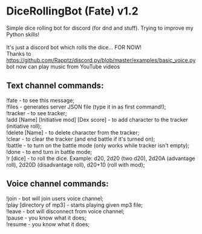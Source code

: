 # DiceRollingBot (Fate) v1.2
Simple dice rolling bot for discord (for dnd and stuff). Trying to improve my Python skills!<br />	
It's just a discord bot which rolls the dice... FOR NOW!<br />
Thanks to https://github.com/Rapptz/discord.py/blob/master/examples/basic_voice.py bot now can play music from YouTube 
videos
<h2>Text channel commands:</h2>
!fate - to see this message;<br />
!files - generates server JSON file (type it in as first command!);<br />
!tracker - to see tracker;<br />
!add [Name] [Initiative mod] [Dex score] - to add character to the tracker (initiative roll);<br />
!delete [Name] - to delete character from the tracker;<br />
!clear - to clear the tracker (and end battle if it's turned on);<br />
!battle - to turn on the battle mode (only works while tracker isn't empty);<br />
!done - to end turn in battle mode;<br />
!r [dice] - to roll the dice. Example: d20, 2d20 (two d20), 2d20A (advantage roll), 2d20D (disadvantage roll), d20+10 (roll with mod);<br />
<h2>Voice channel commands:</h2>
!join - bot will join users voice channel;<br />
!play [directory of mp3] - starts playing given mp3 file;<br />
!leave - bot will disconnect from voice channel;<br />
!pause - you know what it does;<br />
!resume - you know what it does;<br />
